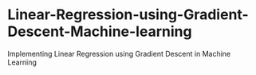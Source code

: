 # Linear-Regression-using-Gradient-Descent-Machine-learning
Implementing Linear Regression using Gradient Descent in Machine Learning
